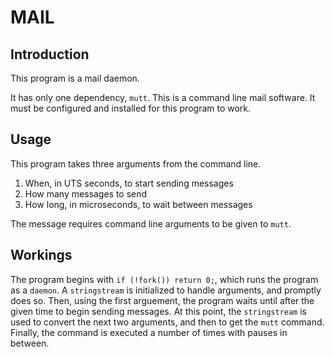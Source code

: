 # MAIL

## Introduction

This program is a mail daemon.

It has only one dependency, `mutt`.
This is a command line mail software.
It must be configured and installed for this program to work.

## Usage

This program takes three arguments from the command line.
1. When, in UTS seconds, to start sending messages
2. How many messages to send
3. How long, in microseconds, to wait between messages

The message requires command line arguments to be given to `mutt`.

## Workings

The program begins with `if (!fork()) return 0;`, which runs the program as a `daemon`.
A `stringstream` is initialized to handle arguments, and promptly does so.
Then, using the first arguement, the program waits until after the given time to begin sending messages.
At this point, the `stringstream` is used to convert the next two arguments, and then to get the `mutt` command.
Finally, the command is executed a number of times with pauses in between.
